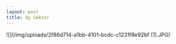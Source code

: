 ```yaml
---
layout: post
title: Ay Sektor
---
```

![](/img/uploads/2f86d714-a1bb-4101-bcdc-c1231f8e92bf (1).JPG)
